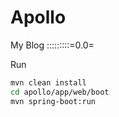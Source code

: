 # Apollo

My Blog :::::::::=0.0=


Run

```bash
mvn clean install
cd apollo/app/web/boot
mvn spring-boot:run
```
